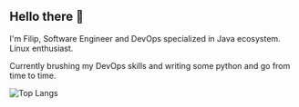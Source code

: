 ## Hello there 👋

I'm Filip, Software Engineer and DevOps specialized in Java ecosystem.
Linux enthusiast.

Currently brushing my DevOps skills and writing some python and go from time to time.


![Top Langs](https://github-readme-stats.vercel.app/api/top-langs/?username=Filip7&layout=compact)

<!--
**Filip7/Filip7** is a ✨ _special_ ✨ repository because its `README.md` (this file) appears on your GitHub profile.

Here are some ideas to get you started:

- 🔭 I’m currently working on ...
- 🌱 I’m currently learning ...
- 👯 I’m looking to collaborate on ...
- 🤔 I’m looking for help with ...
- 💬 Ask me about ...
- 📫 How to reach me: ...
- 😄 Pronouns: ...
- ⚡ Fun fact: ...
-->
